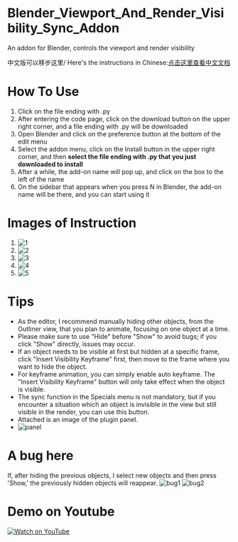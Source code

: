 # Blender_Viewport_And_Render_Visibility_Sync_Addon
An addon for Blender, controls the viewport and render visibility

中文版可以移步这里/ Here's the instructions in Chinese:[点击这里查看中文文档](README_CN.md)

# How To Use
1. Click on the file ending with .py
2. After entering the code page, click on the download button on the upper right corner, and a file ending with .py will be downloaded
3. Open Blender and click on the preference button at the bottom of the edit menu
4. Select the addon menu, click on the Install button in the upper right corner, and then **select the file ending with .py that you just downloaded to install**
5. After a while, the add-on name will pop up, and click on the box to the left of the name
6. On the sidebar that appears when you press N in Blender, the add-on name will be there, and you can start using it

# Images of Instruction
1. ![1](https://github.com/user-attachments/assets/64589ba4-6364-4474-a594-3a24dfd922a7)
2. ![2](https://github.com/user-attachments/assets/c4f2403b-35e0-42c2-8187-300587da1549)
3. ![3](https://github.com/user-attachments/assets/6bf58a6f-d924-4632-833e-9aab6c0909c2)
4. ![4](https://github.com/user-attachments/assets/7d56364a-972a-4048-8bf2-d3563ce71b60)
5. ![5](https://github.com/user-attachments/assets/c9126593-2695-414a-b581-4bee1e7b76d5)

# Tips
- As the editor, I recommend manually hiding other objects, from the Outliner view, that you plan to animate, focusing on one object at a time.
- Please make sure to use "Hide" before "Show" to avoid bugs; if you click "Show" directly, issues may occur.
- If an object needs to be visible at first but hidden at a specific frame, click "Insert Visibility Keyframe" first, then move to the frame where you want to hide the object.
- For keyframe animation, you can simply enable auto keyframe. The "Insert Visibility Keyframe" button will only take effect when the object is visible.
- The sync function in the Specials menu is not mandatory, but if you encounter a situation which an object is invisible in the view but still visible in the render, you can use this button.
- Attached is an image of the plugin panel.
- ![panel](https://github.com/user-attachments/assets/06d6e2d5-d9b8-4a26-b2f5-63ec73a0f947)


# A bug here
If, after hiding the previous objects, I select new objects and then press 'Show,' the previously hidden objects will reappear.
![bug1](https://github.com/user-attachments/assets/7987077b-b44b-4ede-96fe-c3ed06a7a73e)
![bug2](https://github.com/user-attachments/assets/4e4039e8-3f0e-4419-b3c7-1b166fec0969)

# Demo on Youtube
[![Watch on YouTube](https://img.youtube.com/vi/-M0sVv4fPIs/0.jpg)](https://www.youtube.com/watch?v=-M0sVv4fPIs)

